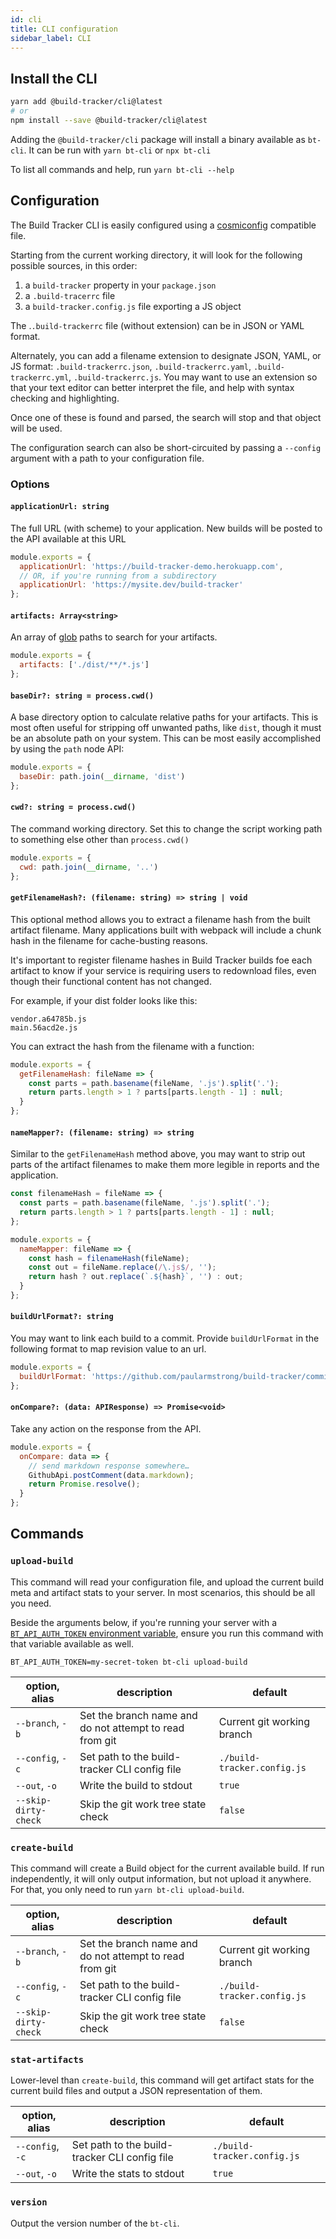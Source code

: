```yaml
---
id: cli
title: CLI configuration
sidebar_label: CLI
---
```


## Install the CLI

```sh
yarn add @build-tracker/cli@latest
# or
npm install --save @build-tracker/cli@latest
```

Adding the `@build-tracker/cli` package will install a binary available as `bt-cli`. It can be run with `yarn bt-cli` or `npx bt-cli`

To list all commands and help, run `yarn bt-cli --help`

## Configuration

The Build Tracker CLI is easily configured using a [cosmiconfig](https://github.com/davidtheclark/cosmiconfig) compatible file.

Starting from the current working directory, it will look for the following possible sources, in this order:

1. a `build-tracker` property in your `package.json`
2. a `.build-tracerrc` file
3. a `build-tracker.config.js` file exporting a JS object

The .`.build-trackerrc` file (without extension) can be in JSON or YAML format.

Alternately, you can add a filename extension to designate JSON, YAML, or JS format: `.build-trackerrc.json`, `.build-trackerrc.yaml`, `.build-trackerrc.yml`, `.build-trackerrc.js`. You may want to use an extension so that your text editor can better interpret the file, and help with syntax checking and highlighting.

Once one of these is found and parsed, the search will stop and that object will be used.

The configuration search can also be short-circuited by passing a `--config` argument with a path to your configuration file.

### Options

#### `applicationUrl: string`

The full URL (with scheme) to your application. New builds will be posted to the API available at this URL

```js
module.exports = {
  applicationUrl: 'https://build-tracker-demo.herokuapp.com',
  // OR, if you're running from a subdirectory
  applicationUrl: 'https://mysite.dev/build-tracker'
};
```

#### `artifacts: Array<string>`

An array of [glob](https://github.com/isaacs/node-glob#readme) paths to search for your artifacts.

```js
module.exports = {
  artifacts: ['./dist/**/*.js']
};
```

#### `baseDir?: string = process.cwd()`

A base directory option to calculate relative paths for your artifacts. This is most often useful for stripping off unwanted paths, like `dist`, though it must be an absolute path on your system. This can be most easily accomplished by using the `path` node API:

```js
module.exports = {
  baseDir: path.join(__dirname, 'dist')
};
```

#### `cwd?: string = process.cwd()`

The command working directory. Set this to change the script working path to something else other than `process.cwd()`

```js
module.exports = {
  cwd: path.join(__dirname, '..')
};
```

#### `getFilenameHash?: (filename: string) => string | void`

This optional method allows you to extract a filename hash from the built artifact filename. Many applications built with webpack will include a chunk hash in the filename for cache-busting reasons.

It's important to register filename hashes in Build Tracker builds foe each artifact to know if your service is requiring users to redownload files, even though their functional content has not changed.

For example, if your dist folder looks like this:

```
vendor.a64785b.js
main.56acd2e.js
```

You can extract the hash from the filename with a function:

```js
module.exports = {
  getFilenameHash: fileName => {
    const parts = path.basename(fileName, '.js').split('.');
    return parts.length > 1 ? parts[parts.length - 1] : null;
  }
};
```

#### `nameMapper?: (filename: string) => string`

Similar to the `getFilenameHash` method above, you may want to strip out parts of the artifact filenames to make them more legible in reports and the application.

```js
const filenameHash = fileName => {
  const parts = path.basename(fileName, '.js').split('.');
  return parts.length > 1 ? parts[parts.length - 1] : null;
};

module.exports = {
  nameMapper: fileName => {
    const hash = filenameHash(fileName);
    const out = fileName.replace(/\.js$/, '');
    return hash ? out.replace(`.${hash}`, '') : out;
  }
};
```

#### `buildUrlFormat?: string`

You may want to link each build to a commit. Provide `buildUrlFormat` in the following format to map revision value to an url.

```js
module.exports = {
  buildUrlFormat: 'https://github.com/paularmstrong/build-tracker/commit/:revision'
};
```

#### `onCompare?: (data: APIResponse) => Promise<void>`

Take any action on the response from the API.

```js
module.exports = {
  onCompare: data => {
    // send markdown response somewhere…
    GithubApi.postComment(data.markdown);
    return Promise.resolve();
  }
};
```

## Commands

### `upload-build`

This command will read your configuration file, and upload the current build meta and artifact stats to your server. In most scenarios, this should be all you need.

Beside the arguments below, if you're running your server with a [`BT_API_AUTH_TOKEN` environment variable](./app#securing-your-api), ensure you run this command with that variable available as well.

```
BT_API_AUTH_TOKEN=my-secret-token bt-cli upload-build
```

| option, alias        | description                                             | default                     |
| -------------------- | ------------------------------------------------------- | --------------------------- |
| `--branch`, `-b`     | Set the branch name and do not attempt to read from git | Current git working branch  |
| `--config`, `-c`     | Set path to the build-tracker CLI config file           | `./build-tracker.config.js` |
| `--out`, `-o`        | Write the build to stdout                               | `true`                      |
| `--skip-dirty-check` | Skip the git work tree state check                      | `false`                     |

### `create-build`

This command will create a Build object for the current available build. If run independently, it will only output information, but not upload it anywhere. For that, you only need to run `yarn bt-cli upload-build`.

| option, alias        | description                                             | default                     |
| -------------------- | ------------------------------------------------------- | --------------------------- |
| `--branch`, `-b`     | Set the branch name and do not attempt to read from git | Current git working branch  |
| `--config`, `-c`     | Set path to the build-tracker CLI config file           | `./build-tracker.config.js` |
| `--skip-dirty-check` | Skip the git work tree state check                      | `false`                     |

### `stat-artifacts`

Lower-level than `create-build`, this command will get artifact stats for the current build files and output a JSON representation of them.

| option, alias    | description                                   | default                     |
| ---------------- | --------------------------------------------- | --------------------------- |
| `--config`, `-c` | Set path to the build-tracker CLI config file | `./build-tracker.config.js` |
| `--out`, `-o`    | Write the stats to stdout                     | `true`                      |

### `version`

Output the version number of the `bt-cli`.
